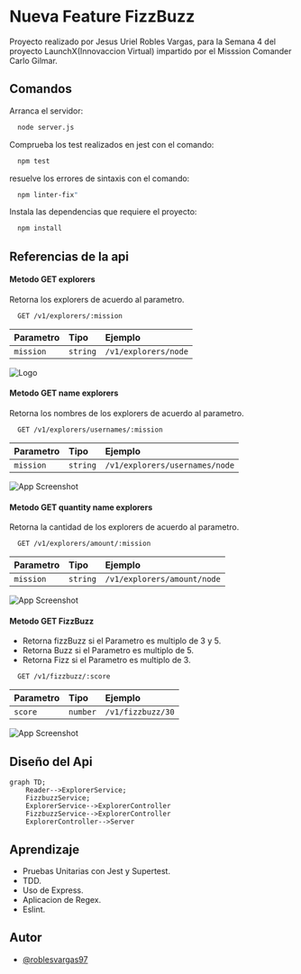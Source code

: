# Nueva Feature FizzBuzz

Proyecto realizado por Jesus Uriel Robles Vargas, para la Semana 4 del proyecto LaunchX(Innovaccion Virtual) impartido por el Misssion Comander Carlo Gilmar.




## Comandos

Arranca el servidor:

```bash
  node server.js
```

Comprueba los test realizados en jest con el comando:

```bash
  npm test
```
resuelve los errores de sintaxis con el comando:

```bash
  npm linter-fix"
```

Instala las dependencias que requiere el proyecto:

```bash
  npm install
```

## Referencias de la api

#### Metodo GET explorers
Retorna los explorers de acuerdo al parametro.

```http
  GET /v1/explorers/:mission
```

| Parametro | Tipo     | Ejemplo                |
| :-------- | :------- | :------------------------- |
| `mission` | `string` | `/v1/explorers/node` |



![Logo](https://i.imgur.com/9sEpLRK.gif)

#### Metodo GET name explorers
Retorna los nombres de los explorers de acuerdo al parametro.

```http
  GET /v1/explorers/usernames/:mission
```

| Parametro | Tipo     | Ejemplo                |
| :-------- | :------- | :------------------------- |
| `mission` | `string` | `/v1/explorers/usernames/node` |


![App Screenshot](https://i.imgur.com/QZg9yn0.gif)
#### Metodo GET quantity name explorers
Retorna la cantidad de los explorers de acuerdo al parametro.

```http
  GET /v1/explorers/amount/:mission
```

| Parametro | Tipo     | Ejemplo                |
| :-------- | :------- | :------------------------- |
| `mission` | `string` | `/v1/explorers/amount/node` |


![App Screenshot](https://i.imgur.com/ivwvMsw.gif)

#### Metodo GET FizzBuzz
- Retorna fizzBuzz si el Parametro es multiplo de 3 y 5.
- Retorna Buzz si el Parametro es multiplo de 5.
- Retorna Fizz si el Parametro es multiplo de 3.


```http
  GET /v1/fizzbuzz/:score
```

| Parametro | Tipo     | Ejemplo                |
| :-------- | :------- | :------------------------- |
| `score` | `number` | `/v1/fizzbuzz/30` |


![App Screenshot](https://i.imgur.com/8UrEotP.gif)

## Diseño del Api
```mermaid
graph TD;
    Reader-->ExplorerService;
    FizzbuzzService;
    ExplorerService-->ExplorerController
    FizzbuzzService-->ExplorerController
    ExplorerController-->Server
```

## Aprendizaje

- Pruebas Unitarias con Jest y Supertest.
- TDD.
- Uso de Express.
- Aplicacion de Regex.
- Eslint.

## Autor

- [@roblesvargas97](https://github.com/roblesvargas97)


